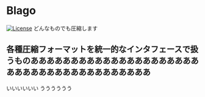 # Blago
[![License](https://img.shields.io/badge/License-CC--BY--1.0-green.svg)](https://github.com/Jiro-884/Blago\_flows/blob/main/LICENSE)
どんなものでも圧縮します
## 各種圧縮フォーマットを統一的なインタフェースで扱うものあああああああああああああああああああああああああああああああああああああああ
いいいいいい
うううううう
